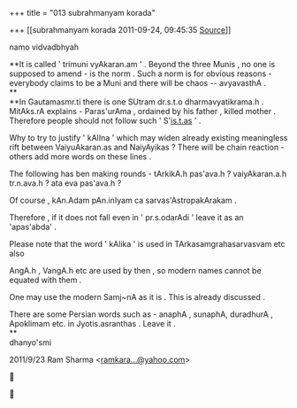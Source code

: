+++
title = "013 subrahmanyam korada"

+++
[[subrahmanyam korada	2011-09-24, 09:45:35 [Source](https://groups.google.com/g/bvparishat/c/i5FQEW_yJjw)]]



namo vidvadbhyah  
  
**It is called ' trimuni vyAkaran.am ' . Beyond the three Munis , no one is supposed to amend - is the norm . Such a norm is for obvious reasons - everybody claims to be a Muni and there will be chaos -- avyavasthA .  
**  
**In Gautamasmr.ti there is one SUtram dr.s.t.o dharmavyatikrama.h . MitAks.rA explains - Paras'urAma , ordained by his father , killed mother . Therefore people should not follow such ' S'[is.t.as](http://is.t.as) ' .  
  
Why to try to justify ' kAlIna ' which may widen already existing meaningless rift between VaiyuAkaran.as and NaiyAyikas ? There will be chain reaction - others add more words on these lines .  
  
The following has ben making rounds - tArkikA.h pas'ava.h ? vaiyAkaran.a.h tr.n.ava.h ? ata eva pas'ava.h ?  
  
Of course , kAn.Adam pAn.inIyam ca sarvas'AstropakArakam .  
  
Therefore , if it does not fall even in ' pr.s.odarAdi ' leave it as an 'apas'abda' .  
  
Please note that the word ' kAlika ' is used in TArkasamgrahasarvasvam etc also  
  
AngA.h , VangA.h etc are used by then , so modern names cannot be equated with them .  
  
One may use the modern Samj\~nA as it is . This is already discussed .  
  
There are some Persian words such as - anaphA , sunaphA, duradhurA , Apoklimam etc. in Jyotis.asranthas . Leave it .  
**  
dhanyo'smi  
  
  
  

2011/9/23 Ram Sharma \<[ramkara...@yahoo.com]()\>





